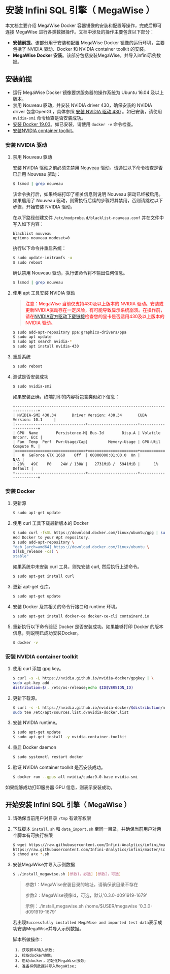 
# 安装 Infini SQL 引擎（ MegaWise ）

本文档主要介绍 MegaWise Docker 容器镜像的安装和配置等操作，完成后即可连接 MegaWise 进行各类数据操作。文档中涉及的操作主要包含以下部分：

- **安装前提**。该部分用于安装和配置 MegaWise Docker 镜像的运行环境，主要包括了 NVIDIA 驱动、Docker 和 NVIDIA container toolkit 的安装。
- **MegaWise Docker 安装**。该部分包括安装MegaWise，并导入infini示例数据。



## 安装前提

- 运行 MegaWise Docker 镜像要求服务器的操作系统为 Ubuntu 16.04 及以上版本。
- 禁用 Nouveau 驱动，并安装 NVIDIA driver 430，确保安装的 NVIDIA driver 包含OpenGL，具体参照 [安装 NVIDIA 驱动 430](#安装-NVIDIA-驱动) 。如已安装，请使用 `nvidia-smi` 命令检查是否安装成功。
- [安装 Docker 19.03](#安装-Docker)。如已安装，请使用 `docker -v` 命令检查。
- [安装NVIDIA container toolkit](#安装-NVIDIA-container-toolkit)。



### 安装 NVIDIA 驱动

1. 禁用 Nouveau 驱动

   安装 NVIDIA 驱动之前必须先禁用 Nouveau 驱动。请通过以下命令检查是否已启用 Nouveau 驱动：

   ```bash
   $ lsmod | grep nouveau  
   ```

   该命令执行后，如果终端打印了相关信息则说明 Nouveau 驱动已经被启用。如果启用了 Nouveau 驱动，则需执行后续的步骤将其禁用，否则请跳过以下步骤，开始安装 NVIDIA 驱动。

   在以下路径创建文件 `/etc/modprobe.d/blacklist-nouveau.conf` 并在文件中写入如下内容：

   ```
   blacklist nouveau
   options nouveau modeset=0  
   ```

   执行以下命令并重启系统：

   ```bash
   $ sudo update-initramfs -u
   $ sudo reboot  
   ```

   确认禁用 Nouveau 驱动，执行该命令将不输出任何信息。

   ```bash
   $ lsmod | grep nouveau
   ```

2. 使用 apt 工具安装 NVIDIA 驱动

   > <font color='red'>注意：MegaWise 当前仅支持430及以上版本的 NVIDIA 驱动。安装或更新NVIDIA驱动存在一定风险，有可能导致显示系统崩溃。在操作前，请在[NVIDIA官方驱动下载链接](https://www.nvidia.com/Download/index.aspx?lang=en-us)检查您的显卡是否适用430及以上版本的 NVIDIA 驱动。</font>

   ```bash
   $ sudo add-apt-repository ppa:graphics-drivers/ppa
   $ sudo apt update
   $ sudo apt search nvidia-*
   $ sudo apt install nvidia-430  
   ```

3. 重启系统

   ```bash
   $ sudo reboot  
   ```

4. 测试是否安装成功

   ```bash
   $ sudo nvidia-smi  
   ```

   如果安装正确，终端打印的内容将包含类似如下信息：

   ```
   +-----------------------------------------------------------------------------+
   | NVIDIA-SMI 430.34       Driver Version: 430.34       CUDA Version: 10.1     |
   |-------------------------------+----------------------+----------------------+
   | GPU  Name        Persistence-M| Bus-Id        Disp.A | Volatile Uncorr. ECC |
   | Fan  Temp  Perf  Pwr:Usage/Cap|         Memory-Usage | GPU-Util  Compute M. |
   |===============================+======================+======================|
   |   0  GeForce GTX 1660    Off  | 00000000:01:00.0  On |                  N/A |
   | 28%   49C    P0    24W / 130W |   2731MiB /  5941MiB |      1%      Default |
   +-------------------------------+----------------------+----------------------+
   ```
### 安装 Docker

1. 更新源

   ```bash
   $ sudo apt-get update
   ```

2. 使用 curl 工具下载最新版本的 Docker

   ```bash
   $ sudo curl -fsSL https://download.docker.com/linux/ubuntu/gpg | sudo apt-key add -
   Add Docker to your Apt repository.
   $ sudo add-apt-repository \
   "deb [arch=amd64] https://download.docker.com/linux/ubuntu \
   $(lsb_release -cs) \
   stable"
   ```

   如果系统中未安装 curl 工具，则先安装 curl, 然后执行上述命令。

   ```bash
   $ sudo apt-get install curl
   ```

3. 更新 apt-get 仓库。

   ```bash
   $ sudo apt-get update
   ```

4. 安装 Docker 及其相关的命令行接口和 runtime 环境。

   ```bash
   $ sudo apt-get install docker-ce docker-ce-cli containerd.io
   ```

5. 重新执行以下命令验证 Docker 是否安装成功。如果能够打印 Docker 的版本信息，则说明已成功安装Docker。

   ```bash
   $ docker -v
   ```

### 安装 NVIDIA container toolkit

1. 使用 curl 添加 gpg key。

   ```bash
   $ curl -s -L https://nvidia.github.io/nvidia-docker/gpgkey | \
   sudo apt-key add -
   distribution=$(. /etc/os-release;echo $ID$VERSION_ID)
   ```

2. 更新下载源。

   ```bash
   $ curl -s -L https://nvidia.github.io/nvidia-docker/$distribution/nvidia-docker.list | \
   sudo tee /etc/apt/sources.list.d/nvidia-docker.list
   ```

3. 安装 NVIDIA runtime。

   ```bash
   $ sudo apt-get update
   $ sudo apt-get install -y nvidia-container-toolkit
   ```

 

4. 重启 Docker daemon

   ```bash
   $ sudo systemctl restart docker
   ```

5. 验证 NVIDIA container toolkit 是否安装成功。

   ```bash
   $ docker run --gpus all nvidia/cuda:9.0-base nvidia-smi
   ```


如果能够成功打印服务器 GPU 信息，则表示安装成功。



## 开始安装 Infini SQL 引擎（ MegaWise ）

1. 请确保当前用户对目录 `/tmp` 有读写权限

2. 下载脚本 `install.sh` 和 `data_import.sh` 至同一目录，并确保当前用户对两个脚本有可执行权限

   ```bash
   $ wget https://raw.githubusercontent.com/Infini-Analytics/infini/master/script/data_import.sh \
   https://raw.githubusercontent.com/Infini-Analytics/infini/master/script/install_megawise.sh
   $ chmod a+x *.sh
   ```
   
3. 安装MegaWise并导入示例数据

   ```bash
   $ ./install_megawise.sh [参数1，必选] [参数2，可选]
   ```

   > 参数1：MegaWise安装目录的地址，请确保该目录不存在
   >
   > 参数2：MegaWise镜像id，可选，默认'0.3.0-d091919-1679'
   >
   > 示例：./install_megawise.sh  /home/$USER/megawise '0.3.0-d091919-1679'

    若出现`Successfully installed MegaWise and imported test data`表示成功安装MegaWise并导入示例数据。

    脚本所做操作：

        1. 获取脚本输入参数;
        2. 拉取docker镜像;
        3. 启动docker，初始化MegaWise服务;
        4. 准备样例数据并导入MegaWise;
